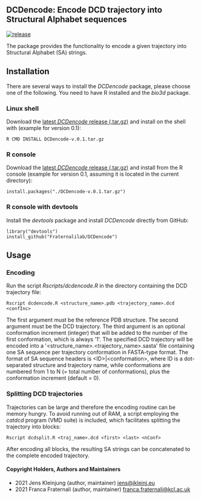 ## DCDencode: Encode DCD trajectory into Structural Alphabet sequences
[![release](https://img.shields.io/badge/release-v0.4-green?logo=github)](https://github.com/Fraternalilab/DCDencode)

The package provides the functionality to encode a given trajectory
into Structural Alphabet (SA) strings.


## Installation
There are several ways to install the *DCDencode* package, please choose one of the following.
You need to have R installed and the *bio3d* package.

### Linux shell
Download the [latest *DCDencode* release (.tar.gz)](https://github.com/Fraternalilab/DCDencode/releases/latest)
and install on the shell with (example for version 0.1):
```{sh}
R CMD INSTALL DCDencode-v.0.1.tar.gz
```

### R console
Download the [latest *DCDencode* release (.tar.gz)](https://github.com/Fraternalilab/DCDencode/releases/latest) and
install from the R console (example for version 0.1, assuming it is located in the current directory):
```{r}
install.packages("./DCDencode-v.0.1.tar.gz")
```

### R console with devtools
Install the *devtools* package and install *DCDencode* directly from GitHub:
```{r}
library("devtools")
install_github("Fraternalilab/DCDencode")
```


## Usage
### Encoding
Run the script *Rscripts/dcdencode.R* in the directory containing the DCD trajectory file:
```{sh}
Rscript dcdencode.R <structure_name>.pdb <trajectory_name>.dcd <confInc>
```
The first argument must be the reference PDB structure.
The second argument must be the DCD trajectory.
The third argument <confInc> is an optional conformation increment (integer)
that will be added to the number of the first conformation, which is always '1'.
The specified DCD trajectory will be encoded into a
'<structure\_name>.<trajectory\_name>.sasta' file
containing one SA sequence per trajectory conformation in FASTA-type format.
The format of SA sequence headers is \<ID\>|\<conformation\>,
where ID is a dot-separated structure and trajectory name,
while conformations are numbered from 1 to N (= total number of conformations),
plus the conformation increment (default = 0).

### Splitting DCD trajectories
Trajectories can be large and therefore the encoding routine can be memory hungry.
To avoid running out of RAM, a script employing the *catdcd* program (VMD suite)
is included, which facilitates splitting the trajectory into blocks:
```{sh}
Rscript dcdsplit.R <traj_name>.dcd <first> <last> <nConf>
```
After encoding all blocks, the resulting SA strings can be concatenated to the complete encoded trajectory.


#### Copyright Holders, Authors and Maintainers 
- 2021 Jens Kleinjung (author, maintainer) jens@jkleinj.eu
- 2021 Franca Fraternali (author, maintainer) franca.fraternali@kcl.ac.uk

